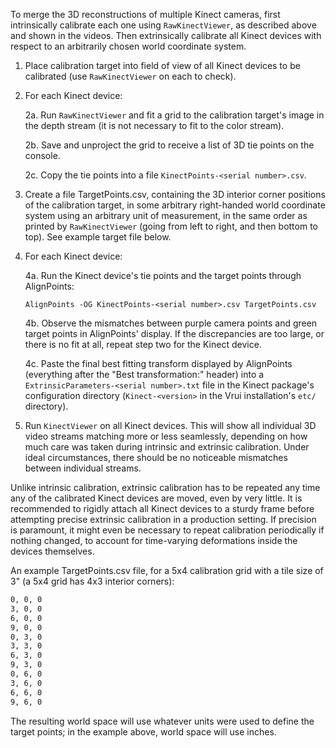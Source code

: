 To merge the 3D reconstructions of multiple Kinect cameras, first
intrinsically calibrate each one using `RawKinectViewer`, as described
above and shown in the videos. Then extrinsically calibrate all Kinect
devices with respect to an arbitrarily chosen world coordinate system.

1. Place calibration target into field of view of all Kinect devices to
   be calibrated (use `RawKinectViewer` on each to check).

2. For each Kinect device:

   2a. Run `RawKinectViewer` and fit a grid to the calibration target's
       image in the depth stream (it is not necessary to fit to the
       color stream).

   2b. Save and unproject the grid to receive a list of 3D tie points on
       the console.

   2c. Copy the tie points into a file `KinectPoints-<serial number>.csv`.

3. Create a file TargetPoints.csv, containing the 3D interior corner
   positions of the calibration target, in some arbitrary right-handed
   world coordinate system using an arbitrary unit of measurement, in
   the same order as printed by `RawKinectViewer` (going from left to
   right, and then bottom to top). See example target file below.

4. For each Kinect device:

   4a. Run the Kinect device's tie points and the target points through
       AlignPoints:


       AlignPoints -OG KinectPoints-<serial number>.csv TargetPoints.csv


   4b. Observe the mismatches between purple camera points and green
       target points in AlignPoints' display. If the discrepancies are
       too large, or there is no fit at all, repeat step two for the
       Kinect device.

   4c. Paste the final best fitting transform displayed by AlignPoints
       (everything after the "Best transformation:" header) into a
       `ExtrinsicParameters-<serial number>.txt` file in the Kinect
       package's configuration directory (`Kinect-<version>` in the Vrui
       installation's `etc/` directory).

5. Run `KinectViewer` on all Kinect devices. This will show all individual
   3D video streams matching more or less seamlessly, depending on how
   much care was taken during intrinsic and extrinsic calibration. Under
   ideal circumstances, there should be no noticeable mismatches between
   individual streams.

Unlike intrinsic calibration, extrinsic calibration has to be repeated
any time any of the calibrated Kinect devices are moved, even by very
little. It is recommended to rigidly attach all Kinect devices to a
sturdy frame before attempting precise extrinsic calibration in a
production setting. If precision is paramount, it might even be
necessary to repeat calibration periodically if nothing changed, to
account for time-varying deformations inside the devices themselves.

An example TargetPoints.csv file, for a 5x4 calibration grid with a tile
size of 3" (a 5x4 grid has 4x3 interior corners):

```txt
0, 0, 0
3, 0, 0
6, 0, 0
9, 0, 0
0, 3, 0
3, 3, 0
6, 3, 0
9, 3, 0
0, 6, 0
3, 6, 0
6, 6, 0
9, 6, 0
```

The resulting world space will use whatever units were used to define
the target points; in the example above, world space will use inches.

<!-- There is a complementary write-up of the calibration procedure at http://doc-ok.org/?p=295 -->